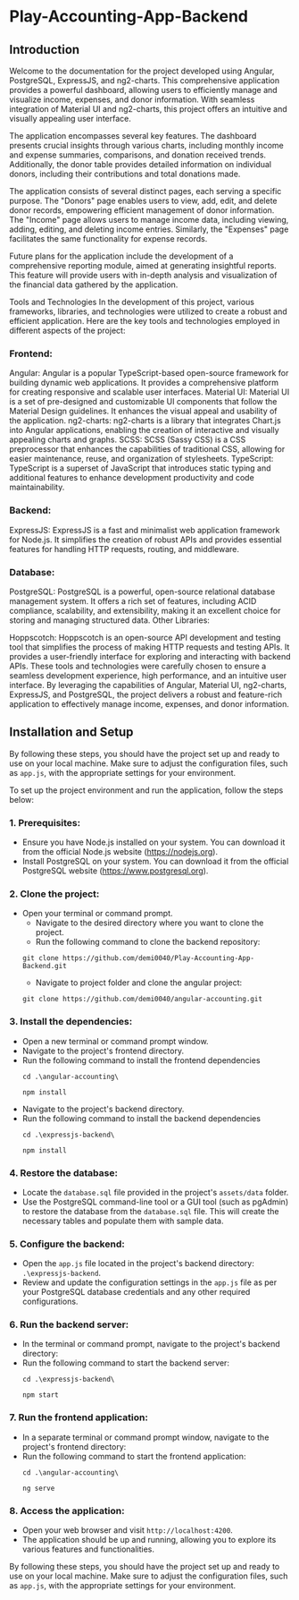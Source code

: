 # Play-Accounting-App-Backend
## Introduction
Welcome to the documentation for the project developed using Angular, PostgreSQL, ExpressJS, and ng2-charts. This comprehensive application provides a powerful dashboard, allowing users to efficiently manage and visualize income, expenses, and donor information. With seamless integration of Material UI and ng2-charts, this project offers an intuitive and visually appealing user interface.

The application encompasses several key features. The dashboard presents crucial insights through various charts, including monthly income and expense summaries, comparisons, and donation received trends. Additionally, the donor table provides detailed information on individual donors, including their contributions and total donations made.

The application consists of several distinct pages, each serving a specific purpose. The "Donors" page enables users to view, add, edit, and delete donor records, empowering efficient management of donor information. The "Income" page allows users to manage income data, including viewing, adding, editing, and deleting income entries. Similarly, the "Expenses" page facilitates the same functionality for expense records.

Future plans for the application include the development of a comprehensive reporting module, aimed at generating insightful reports. This feature will provide users with in-depth analysis and visualization of the financial data gathered by the application.


Tools and Technologies
In the development of this project, various frameworks, libraries, and technologies were utilized to create a robust and efficient application. Here are the key tools and technologies employed in different aspects of the project:

### Frontend:

Angular: Angular is a popular TypeScript-based open-source framework for building dynamic web applications. It provides a comprehensive platform for creating responsive and scalable user interfaces.
Material UI: Material UI is a set of pre-designed and customizable UI components that follow the Material Design guidelines. It enhances the visual appeal and usability of the application.
ng2-charts: ng2-charts is a library that integrates Chart.js into Angular applications, enabling the creation of interactive and visually appealing charts and graphs.
SCSS: SCSS (Sassy CSS) is a CSS preprocessor that enhances the capabilities of traditional CSS, allowing for easier maintenance, reuse, and organization of stylesheets.
TypeScript: TypeScript is a superset of JavaScript that introduces static typing and additional features to enhance development productivity and code maintainability.

### Backend:

ExpressJS: ExpressJS is a fast and minimalist web application framework for Node.js. It simplifies the creation of robust APIs and provides essential features for handling HTTP requests, routing, and middleware.

### Database:

PostgreSQL: PostgreSQL is a powerful, open-source relational database management system. It offers a rich set of features, including ACID compliance, scalability, and extensibility, making it an excellent choice for storing and managing structured data.
Other Libraries:

Hoppscotch: Hoppscotch is an open-source API development and testing tool that simplifies the process of making HTTP requests and testing APIs. It provides a user-friendly interface for exploring and interacting with backend APIs.
These tools and technologies were carefully chosen to ensure a seamless development experience, high performance, and an intuitive user interface. By leveraging the capabilities of Angular, Material UI, ng2-charts, ExpressJS, and PostgreSQL, the project delivers a robust and feature-rich application to effectively manage income, expenses, and donor information.



## Installation and Setup
By following these steps, you should have the project set up and ready to use on your local machine. Make sure to adjust the configuration files, such as `app.js`, with the appropriate settings for your environment.

To set up the project environment and run the application, follow the steps below:

### 1. Prerequisites:
- Ensure you have Node.js installed on your system. You can download it from the official Node.js website (https://nodejs.org).
- Install PostgreSQL on your system. You can download it from the official PostgreSQL website (https://www.postgresql.org).

### 2. Clone the project:
- Open your terminal or command prompt.
    - Navigate to the desired directory where you want to clone the project.
    - Run the following command to clone the backend repository:
    ```
    git clone https://github.com/demi0040/Play-Accounting-App-Backend.git
    ```
    - Navigate to project folder and clone the angular project:
    ```
    git clone https://github.com/demi0040/angular-accounting.git
    ```

### 3. Install the dependencies:
   - Open a new terminal or command prompt window.
   - Navigate to the project's frontend directory.
   - Run the following command to install the frontend dependencies
     ```
     cd .\angular-accounting\
     
     npm install
     ```
   - Navigate to the project's backend directory.
   - Run the following command to install the backend dependencies
     ```
     cd .\expressjs-backend\
     
     npm install
     ```

### 4. Restore the database:
   - Locate the `database.sql` file provided in the project's `assets/data` folder.
   - Use the PostgreSQL command-line tool or a GUI tool (such as pgAdmin) to restore the database from the `database.sql` file. This will create the necessary tables and populate them with sample data.

### 5. Configure the backend:
   - Open the `app.js` file located in the project's backend directory: `.\expressjs-backend`.
   - Review and update the configuration settings in the `app.js` file as per your PostgreSQL database credentials and any other required configurations.

### 6. Run the backend server:
   - In the terminal or command prompt, navigate to the project's backend directory:
   - Run the following command to start the backend server:
     ```
     cd .\expressjs-backend\
     
     npm start
     ```

### 7. Run the frontend application:
   - In a separate terminal or command prompt window, navigate to the project's frontend directory:
   - Run the following command to start the frontend application:
     ```
     cd .\angular-accounting\
     
     ng serve
     ```

### 8. Access the application:
   - Open your web browser and visit `http://localhost:4200`.
   - The application should be up and running, allowing you to explore its various features and functionalities.

By following these steps, you should have the project set up and ready to use on your local machine. Make sure to adjust the configuration files, such as `app.js`, with the appropriate settings for your environment.
